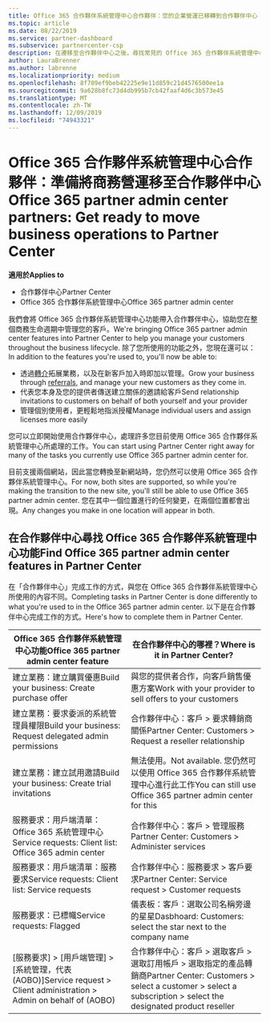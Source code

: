 ```yaml
---
title: Office 365 合作夥伴系統管理中心合作夥伴：您的企業營運已移轉到合作夥伴中心 | 合作夥伴中心
ms.topic: article
ms.date: 08/22/2019
ms.service: partner-dashboard
ms.subservice: partnercenter-csp
description: 在遷移至合作夥伴中心之後，尋找常見的 Office 365 合作夥伴系統管理中心功能，例如建立您的商務和服務要求。
author: LauraBrenner
ms.author: labrenne
ms.localizationpriority: medium
ms.openlocfilehash: 8f709ef9beb42225e9e11d859c21d4576500ee1a
ms.sourcegitcommit: 9a628b8fc73d4db995b7cb42faaf4d6c3b573e45
ms.translationtype: MT
ms.contentlocale: zh-TW
ms.lasthandoff: 12/09/2019
ms.locfileid: "74943321"
---
```

# <a name="office-365-partner-admin-center-partners-get-ready-to-move-business-operations-to-partner-center"></a><span data-ttu-id="5f17f-103">Office 365 合作夥伴系統管理中心合作夥伴：準備將商務營運移至合作夥伴中心</span><span class="sxs-lookup"><span data-stu-id="5f17f-103">Office 365 partner admin center partners: Get ready to move business operations to Partner Center</span></span>

<span data-ttu-id="5f17f-104">**適用於**</span><span class="sxs-lookup"><span data-stu-id="5f17f-104">**Applies to**</span></span> 

- <span data-ttu-id="5f17f-105">合作夥伴中心</span><span class="sxs-lookup"><span data-stu-id="5f17f-105">Partner Center</span></span>
- <span data-ttu-id="5f17f-106">Office 365 合作夥伴系統管理中心</span><span class="sxs-lookup"><span data-stu-id="5f17f-106">Office 365 partner admin center</span></span>

<span data-ttu-id="5f17f-107">我們會將 Office 365 合作夥伴系統管理中心功能帶入合作夥伴中心，協助您在整個商務生命週期中管理您的客戶。</span><span class="sxs-lookup"><span data-stu-id="5f17f-107">We're bringing Office 365 partner admin center features into Partner Center to help you manage your customers throughout the business lifecycle.</span></span> <span data-ttu-id="5f17f-108">除了您所使用的功能之外，您現在還可以：</span><span class="sxs-lookup"><span data-stu-id="5f17f-108">In addition to the features you're used to, you'll now be able to:</span></span> 

*  <span data-ttu-id="5f17f-109">透過[轉介](referrals.md)拓展業務，以及在新客戶加入時即加以管理。</span><span class="sxs-lookup"><span data-stu-id="5f17f-109">Grow your business through [referrals](referrals.md), and manage your new customers as they come in.</span></span>
*  <span data-ttu-id="5f17f-110">代表您本身及您的提供者傳送建立關係的邀請給客戶</span><span class="sxs-lookup"><span data-stu-id="5f17f-110">Send relationship invitations to customers on behalf of both yourself and your provider</span></span>
*  <span data-ttu-id="5f17f-111">管理個別使用者，更輕鬆地指派授權</span><span class="sxs-lookup"><span data-stu-id="5f17f-111">Manage individual users and assign licenses more easily</span></span>

<span data-ttu-id="5f17f-112">您可以立即開始使用合作夥伴中心，處理許多您目前使用 Office 365 合作夥伴系統管理中心所處理的工作。</span><span class="sxs-lookup"><span data-stu-id="5f17f-112">You can start using Partner Center right away for many of the tasks you currently use Office 365 partner admin center for.</span></span> 

<span data-ttu-id="5f17f-113">目前支援兩個網站，因此當您轉換至新網站時，您仍然可以使用 Office 365 合作夥伴系統管理中心。</span><span class="sxs-lookup"><span data-stu-id="5f17f-113">For now, both sites are supported, so while you're making the transition to the new site, you'll still be able to use Office 365 partner admin center.</span></span> <span data-ttu-id="5f17f-114">您在其中一個位置進行的任何變更，在兩個位置都會出現。</span><span class="sxs-lookup"><span data-stu-id="5f17f-114">Any changes you make in one location will appear in both.</span></span>

## <a name="find-office-365-partner-admin-center-features-in-partner-center"></a><span data-ttu-id="5f17f-115">在合作夥伴中心尋找 Office 365 合作夥伴系統管理中心功能</span><span class="sxs-lookup"><span data-stu-id="5f17f-115">Find Office 365 partner admin center features in Partner Center</span></span>

<span data-ttu-id="5f17f-116">在「合作夥伴中心」完成工作的方式，與您在 Office 365 合作夥伴系統管理中心所使用的內容不同。</span><span class="sxs-lookup"><span data-stu-id="5f17f-116">Completing tasks in Partner Center is done differently to what you're used to in the Office 365 partner admin center.</span></span> <span data-ttu-id="5f17f-117">以下是在合作夥伴中心完成工作的方式。</span><span class="sxs-lookup"><span data-stu-id="5f17f-117">Here's how to complete them in Partner Center.</span></span>

| <span data-ttu-id="5f17f-118">Office 365 合作夥伴系統管理中心功能</span><span class="sxs-lookup"><span data-stu-id="5f17f-118">Office 365 partner admin center feature</span></span>                       | <span data-ttu-id="5f17f-119">在合作夥伴中心的哪裡？</span><span class="sxs-lookup"><span data-stu-id="5f17f-119">Where is it in Partner Center?</span></span> | 
|   -----------------------------------------------  | -------------- |
| <span data-ttu-id="5f17f-120">建立業務：建立購買優惠</span><span class="sxs-lookup"><span data-stu-id="5f17f-120">Build your business: Create purchase offer</span></span> | <span data-ttu-id="5f17f-121">與您的提供者合作，向客戶銷售優惠方案</span><span class="sxs-lookup"><span data-stu-id="5f17f-121">Work with your provider to sell offers to your customers</span></span> |
| <span data-ttu-id="5f17f-122">建立業務：要求委派的系統管理員權限</span><span class="sxs-lookup"><span data-stu-id="5f17f-122">Build your business: Request delegated admin permissions</span></span> | <span data-ttu-id="5f17f-123">合作夥伴中心：客戶 > 要求轉銷商關係</span><span class="sxs-lookup"><span data-stu-id="5f17f-123">Partner Center: Customers > Request a reseller relationship</span></span> |
| <span data-ttu-id="5f17f-124">建立業務：建立試用邀請</span><span class="sxs-lookup"><span data-stu-id="5f17f-124">Build your business: Create trial invitations</span></span> | <span data-ttu-id="5f17f-125">無法使用。</span><span class="sxs-lookup"><span data-stu-id="5f17f-125">Not available.</span></span> <span data-ttu-id="5f17f-126">您仍然可以使用 Office 365 合作夥伴系統管理中心進行此工作</span><span class="sxs-lookup"><span data-stu-id="5f17f-126">You can still use Office 365 partner admin center for this</span></span> |
| <span data-ttu-id="5f17f-127">服務要求：用戶端清單：Office 365 系統管理中心</span><span class="sxs-lookup"><span data-stu-id="5f17f-127">Service requests: Client list: Office 365 admin center</span></span> | <span data-ttu-id="5f17f-128">合作夥伴中心：客戶 > 管理服務</span><span class="sxs-lookup"><span data-stu-id="5f17f-128">Partner Center: Customers > Administer services</span></span> |
| <span data-ttu-id="5f17f-129">服務要求：用戶端清單：服務要求</span><span class="sxs-lookup"><span data-stu-id="5f17f-129">Service requests: Client list: Service requests</span></span> | <span data-ttu-id="5f17f-130">合作夥伴中心：服務要求 > 客戶要求</span><span class="sxs-lookup"><span data-stu-id="5f17f-130">Partner Center: Service request > Customer requests</span></span> |
| <span data-ttu-id="5f17f-131">服務要求：已標幟</span><span class="sxs-lookup"><span data-stu-id="5f17f-131">Service requests: Flagged</span></span> | <span data-ttu-id="5f17f-132">儀表板：客戶：選取公司名稱旁邊的星星</span><span class="sxs-lookup"><span data-stu-id="5f17f-132">Dasbhoard: Customers: select the star next to the company name</span></span> |
| <span data-ttu-id="5f17f-133">[服務要求] > [用戶端管理] > [系統管理，代表 (AOBO)]</span><span class="sxs-lookup"><span data-stu-id="5f17f-133">Service request > Client administration > Admin on behalf of (AOBO)</span></span> | <span data-ttu-id="5f17f-134">合作夥伴中心：客戶 > 選取客戶 > 選取訂用帳戶 > 選取指定的產品轉銷商</span><span class="sxs-lookup"><span data-stu-id="5f17f-134">Partner Center: Customers > select a customer > select a subscription > select the designated product reseller</span></span> |

